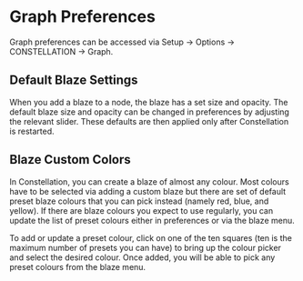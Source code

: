 # Graph Preferences

Graph preferences can be accessed via Setup -&gt; Options -&gt;
CONSTELLATION -&gt; Graph.

## Default Blaze Settings

When you add a blaze to a node, the blaze has a set size and opacity.
The default blaze size and opacity can be changed in preferences by
adjusting the relevant slider. These defaults are then applied only
after Constellation is restarted.

## Blaze Custom Colors

In Constellation, you can create a blaze of almost any colour. Most
colours have to be selected via adding a custom blaze but there are set
of default preset blaze colours that you can pick instead (namely red,
blue, and yellow). If there are blaze colours you expect to use
regularly, you can update the list of preset colours either in
preferences or via the blaze menu.

To add or update a preset colour, click on one of the ten squares (ten
is the maximum number of presets you can have) to bring up the colour
picker and select the desired colour. Once added, you will be able to
pick any preset colours from the blaze menu.
